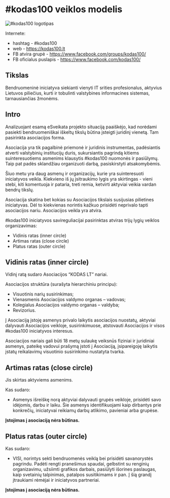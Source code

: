 # #kodas100 veiklos modelis

![#kodas100 logotipas](https://scontent.fvno2-1.fna.fbcdn.net/v/t31.0-8/25188748_1562114050503467_1851039894754908973_o.jpg?oh=dc642da3ba66cfa9d5fea689ff76b095&oe=5AD786D5)

Internete:
- hashtag - #kodas100
- web - https://kodas100.lt
- FB atvira grupė - https://www.facebook.com/groups/kodas100/
- FB oficialus puslapis - https://www.facebook.com/kodas100/

## Tikslas

Bendruomeninė iniciatyva siekianti vienyti IT srities profesionalus, aktyvius Lietuvos piliečius, kurti ir tobulinti valstybines informacines sistemas, tarnausiančias žmonėms.

## Intro

Analizuojant esamą eSveikata projekto situaciją paaiškėjo, kad norėdami pasiekti bendruomeniškai iškeltų tikslų būtina įsteigti juridinį vienetą. Tam pasirinkta asociacijos forma.

Asociacija yra tik pagalbinė priemonė ir juridinis instrumentas, padėsiantis atverti valstybinių institucijų duris, sukursiantis pagrindą kitiems suinteresuotiems asmenims klausytis #kodas100 nuomonės ir pasiūlymų. Taip pat padės sklandžiau organizuoti darbą, pasiskirstyti atsakomybėmis.

Šiuo metu yra daug asmenų ir organizacijų, kurie yra suinteresuoti iniciatyvos veikla. Kiekvieno iš jų įsitraukimo lygis yra skirtingas - vieni stebi, kiti komentuoja ir pataria, treti remia, ketvirti aktyviai veikia vardan bendrų tikslų.

Asociacija skatina bet kokias su Asociacijos tikslais susijusias pilietines iniciatyvas. Dėl to kiekvienas norintis kažkuo prisidėti neprivalo tapti asociacijos nariu. Asociacijos veikla yra atvira.

\#kodas100 iniciatyvos savireguliacijai pasirinktas atviras trijų lygių veiklos organizavimas:
- Vidinis ratas (inner circle)
- Artimas ratas (close circle)
- Platus ratas (outer circle)

## Vidinis ratas (inner circle)

Vidinį ratą sudaro Asociacijos “KODAS LT” nariai.

Asociacijos struktūra (surašyta hierarchiniu principu):
- Visuotinis narių susirinkimas;
- Vienasmenis Asociacijos valdymo organas – vadovas;
- Kolegialus Asociacijos valdymo organas – valdyba;
- Revizorius. 

Į Asociaciją įstoję asmenys privalo laikytis asociacijos nuostatų, aktyviai dalyvauti Asociacijos veikloje, susirinkimuose, atstovauti Asociacijos ir visos #kodas100 iniciatyvos interesus.

Asociacijos nariais gali būti 18 metų sulaukę veiksnūs fiziniai ir juridiniai asmenys, pateikę vadovui prašymą įstoti į Asociaciją, įsipareigoję laikytis įstatų reikalavimų visuotinio susirinkimo nustatyta tvarka.

## Artimas ratas (close circle)

Jis skirtas aktyviems asmenims.

Kas sudaro:
- Asmenys išreiškę norą aktyviai dalyvauti grupės veikloje, prisidėti savo idėjomis, darbu ir laiku. Šie asmenys identifikuojami kaip dirbantys prie konkrečių, iniciatyvai reikiamų darbų atlikimo, pavieniai arba grupėse.

**Įstojimas į asociaciją nėra būtinas.**
 
## Platus ratas (outer circle)

Kas sudaro:
- VISI, norintys sekti bendruomenės veiklą bei prisidėti savanorystės pagrindu. Padėti rengti pranešimus spaudai, gelbstint su renginių organizavimu, užsiimti grafikos darbais, pasiūlyti išorines paslaugas, kaip svetainių talpinimas, patalpos susitikimams ir pan. Į šią grandį įtraukiami rėmėjai ir iniciatyvos partneriai. 

**Įstojimas į asociaciją nėra būtinas.**
